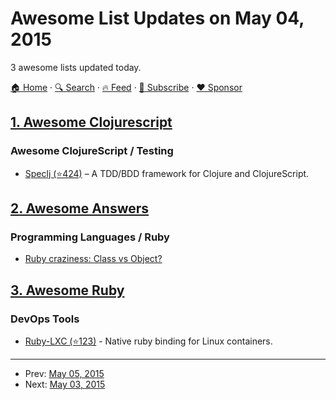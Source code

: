 # Awesome List Updates on May 04, 2015

3 awesome lists updated today.

[🏠 Home](/README.md) · [🔍 Search](https://www.trackawesomelist.com/search/) · [🔥 Feed](https://www.trackawesomelist.com/rss.xml) · [📮 Subscribe](https://trackawesomelist.us17.list-manage.com/subscribe?u=d2f0117aa829c83a63ec63c2f&id=36a103854c) · [❤️  Sponsor](https://github.com/sponsors/theowenyoung)



## [1. Awesome Clojurescript](/content/hantuzun/awesome-clojurescript/README.md)

### Awesome ClojureScript / Testing

*   [Speclj (⭐424)](https://github.com/slagyr/speclj) – A TDD/BDD framework for Clojure and ClojureScript.

## [2. Awesome Answers](/content/cyberglot/awesome-answers/README.md)

### Programming Languages / Ruby

*   [Ruby craziness: Class vs Object?](http://stackoverflow.com/a/4969822/1766338)

## [3. Awesome Ruby](/content/markets/awesome-ruby/README.md)

### DevOps Tools

*   [Ruby-LXC (⭐123)](https://github.com/lxc/ruby-lxc) - Native ruby binding for Linux containers.

---

- Prev: [May 05, 2015](/content/2015/05/05/README.md)
- Next: [May 03, 2015](/content/2015/05/03/README.md)